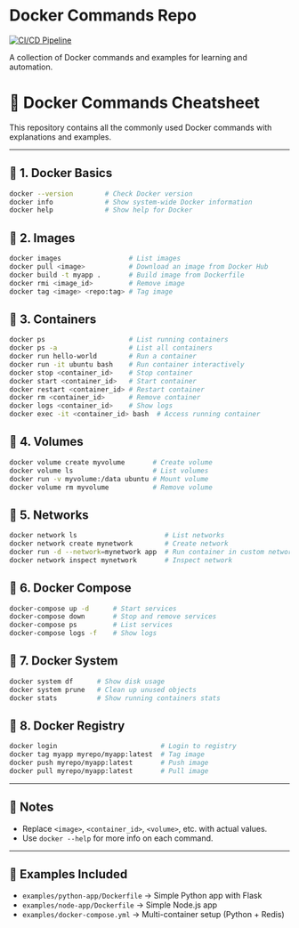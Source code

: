 # Docker Commands Repo

[![CI/CD Pipeline](https://github.com/ritikagarg0326/docker-commands/actions/workflows/main.yml/badge.svg)](https://github.com/ritikagarg0326/docker-commands/actions/workflows/main.yml)

A collection of Docker commands and examples for learning and automation.

# 🐳 Docker Commands Cheatsheet

This repository contains all the commonly used Docker commands with explanations and examples.

---

## 🔹 1. Docker Basics
```bash
docker --version        # Check Docker version
docker info             # Show system-wide Docker information
docker help             # Show help for Docker
```

## 🔹 2. Images
```bash
docker images                 # List images
docker pull <image>           # Download an image from Docker Hub
docker build -t myapp .       # Build image from Dockerfile
docker rmi <image_id>         # Remove image
docker tag <image> <repo:tag> # Tag image
```

## 🔹 3. Containers
```bash
docker ps                     # List running containers
docker ps -a                  # List all containers
docker run hello-world        # Run a container
docker run -it ubuntu bash    # Run container interactively
docker stop <container_id>    # Stop container
docker start <container_id>   # Start container
docker restart <container_id> # Restart container
docker rm <container_id>      # Remove container
docker logs <container_id>    # Show logs
docker exec -it <container_id> bash  # Access running container
```

## 🔹 4. Volumes
```bash
docker volume create myvolume       # Create volume
docker volume ls                    # List volumes
docker run -v myvolume:/data ubuntu # Mount volume
docker volume rm myvolume           # Remove volume
```

## 🔹 5. Networks
```bash
docker network ls                      # List networks
docker network create mynetwork        # Create network
docker run -d --network=mynetwork app  # Run container in custom network
docker network inspect mynetwork       # Inspect network
```

## 🔹 6. Docker Compose
```bash
docker-compose up -d      # Start services
docker-compose down       # Stop and remove services
docker-compose ps         # List services
docker-compose logs -f    # Show logs
```

## 🔹 7. Docker System
```bash
docker system df      # Show disk usage
docker system prune   # Clean up unused objects
docker stats          # Show running containers stats
```

## 🔹 8. Docker Registry
```bash
docker login                          # Login to registry
docker tag myapp myrepo/myapp:latest  # Tag image
docker push myrepo/myapp:latest       # Push image
docker pull myrepo/myapp:latest       # Pull image
```

---

## 📌 Notes
- Replace `<image>`, `<container_id>`, `<volume>`, etc. with actual values.
- Use `docker --help` for more info on each command.

---

## 📂 Examples Included
- `examples/python-app/Dockerfile` → Simple Python app with Flask
- `examples/node-app/Dockerfile` → Simple Node.js app
- `examples/docker-compose.yml` → Multi-container setup (Python + Redis)

